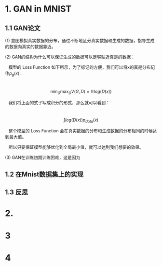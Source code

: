 # 1. GAN in MNIST

## 1.1 GAN论文

(1) 意图模拟真实数据的分布，通过不断地区分真实数据和生成的数据，指导生成的数据向真实的数据靠近。

(2) GAN的结构为什么可以保证生成的数据可以足够贴近真是的数据：
  
    模型的 Loss Function 如下所示，为了标记的方便，我们可以将x的真是分布记作$p_{g}(x)$:
 
    $$ \min_{G}\max_{D}V(G,D)=\mathbb{E} log \big( D(x) \big) $$
    
 
    我们将上面的式子写成积分的形式，那么就可以看到：
    
    $$\int log\big(D(x)\big)p_{data}(x) $$
 
    整个模型的 Loss Function 会在真实数据的分布和生成数据的分布相同的时候达到最大值。
    
    所以只要保证模型能够优化到全局最小值，就可以达到我们想要的效果。

(3) GAN在训练初期训练困难，这是因为


## 1.2 在Mnist数据集上的实现

## 1.3 反思

# 2.  

# 3

# 4
